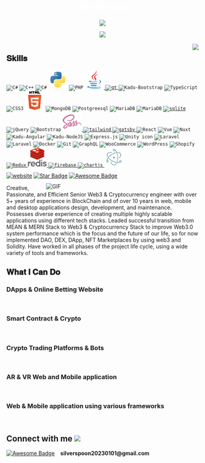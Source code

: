 <div align="center" style="position: relative;">
  <img align="center" src="https://i.ibb.co/tPkH8gZ/1-zl-FMs-WDXeqv8-JEUJv-Z7w.jpg" style = "width: -webkit-fill-available;"/>
  <h1 style="position: absolute; color: white; bottom: 15px; transform: translate(-50%, 0); left: 50%">Senior web and mobile && blockchain developer</h1>
</div>
<p align="center">
  <a href="https://github.com/smartdevcode"><img src="https://readme-typing-svg.herokuapp.com/?lines=Creative,%20Passionate%20and%20Efficient%20Senior%20blockchain%20Engineer;5+%2B%20years%20of%20hands-on%20experience;10+%2B%20years%20of%20web%20developing%20experience;&center=true&width=800&height=45"></a>
</p>
<img align="right" src="https://visitor-badge.laobi.icu/badge?page_id=justin424.justin424" />
<h1 align="center"></h1>

<h2 font-weight="bold">𝐒𝐤𝐢𝐥𝐥𝐬</h2>
  <div>
     <div align="left">
      <code><img alt="C#" height="50" width="50" src="https://img.icons8.com/color/2x/c-programming.png"></code>
      <code><img  alt="C++" height="50" width="50" src="https://img.icons8.com/color/2x/c-plus-plus-logo.png"></code>
      <code><img  alt="C#" height="50" width="50" src="https://img.icons8.com/color/2x/c-sharp-logo.png"></code>
      <code><img alt="Python" height="50" width="50" src="https://raw.githubusercontent.com/devicons/devicon/master/icons/python/python-original.svg"/></code>
      <code><img  alt="PHP" height="50" width="50" src="https://profilinator.rishav.dev/skills-assets/php-original.svg"/></code>
      <a href="https://www.java.com" target="_blank"> 
        <code><img  alt="java" width="50" height="50" src="https://raw.githubusercontent.com/devicons/devicon/master/icons/java/java-original.svg"/></code>
      </a> 
      <a href="https://www.qt.io/" target="_blank">
        <code><img  alt="qt" width="50" height="50" src="https://upload.wikimedia.org/wikipedia/commons/0/0b/Qt_logo_2016.svg"/></code>
      </a>
      <code><img alt="Kadu-Bootstrap" height="50" width="50" src="https://img.icons8.com/color/2x/javascript.png"/></code>
      <code><img alt="TypeScript" height="50" width="50" src="https://img.icons8.com/color/2x/typescript.png"></code>
      <code><img alt="CSS3" height="50" width="50" src="https://img.icons8.com/color/2x/css3.png"/></code>
      <code><img alt="html5" width="50" height="50" src="https://raw.githubusercontent.com/devicons/devicon/master/icons/html5/html5-original-wordmark.svg"/></code>
      <code><img alt="MongoDB" height="50" width="50" src="https://img.icons8.com/color/2x/mongodb.png"/></code>
      <code><img alt="Postgreesql" height="50" width="50" src="https://img.icons8.com/color/2x/postgreesql.png"/></code>
      <code><img alt="MariaDB" height="50" width="50" src="https://img.icons8.com/fluency/2x/maria-db.png"/></code>
      <code><img alt="MariaDB" height="50" width="50" src="https://img.icons8.com/color/2x/mysql-logo.png"/></code>
       <a href="https://www.sqlite.org/" target="_blank">
         <code><img alt="sqlite" width="50" height="50" src="https://www.vectorlogo.zone/logos/sqlite/sqlite-icon.svg" /></code>
      </a>
      <code><img  alt="jQuery" height="50" width="50" src="https://img.icons8.com/external-tal-revivo-tritone-tal-revivo/344/external-jquery-is-a-javascript-library-designed-to-simplify-html-logo-tritone-tal-revivo.png" /></code>
      <code><img alt="Bootstrap" height="50" width="50" src="https://img.icons8.com/color/2x/bootstrap.png" /></code>
      <a href="https://sass-lang.com" target="_blank"> 
         <code><img  alt="sass" width="50" height="50" src="https://raw.githubusercontent.com/devicons/devicon/master/icons/sass/sass-original.svg"/></code>
      </a>
      <a href="https://tailwindcss.com/" target="_blank"> 
        <code><img alt="tailwind" width="50" height="50" src="https://www.vectorlogo.zone/logos/tailwindcss/tailwindcss-icon.svg"/></code>
      </a>
      <a href="https://www.gatsbyjs.com/" target="_blank">
        <code><img alt="gatsby" width="50" height="50" src="https://www.vectorlogo.zone/logos/gatsbyjs/gatsbyjs-icon.svg"/></code>
      </a> 
      <code><img alt="React" height="50"  width="50" src="https://profilinator.rishav.dev/skills-assets/react-original-wordmark.svg" /></code>
      <code><img alt="Vue" height="50" width="50" src="https://img.icons8.com/color/2x/vue-js.png" /></code>
      <code><img alt="Nuxt" height="50" width="50" src="https://img.icons8.com/external-tal-revivo-color-tal-revivo/2x/external-nuxt-js-a-free-and-open-source-web-application-framework-logo-color-tal-revivo.png" /></code>
      <code><img alt="Kadu-Angular" height="50" width="50" src="https://img.icons8.com/color/2x/angularjs.png" /></code>
      <code><img alt="Kadu-NodeJS" height="50" width="50" src="https://cdn.jsdelivr.net/gh/devicons/devicon/icons/nodejs/nodejs-original.svg" /></code>
      <code><img alt="Express.js" height="50" width="50" src="https://profilinator.rishav.dev/skills-assets/express-original-wordmark.svg" /></code>
      <code><img alt="Unity icon" height="50" width="50" src="https://img.icons8.com/color/2x/django.png" /></code>
      <code><img alt="Laravel" height="50" width="50" src="https://img.icons8.com/fluency/2x/laravel.png" /></code>
      <code><img alt="Laravel" height="50" width="50" src="https://img.icons8.com/external-tal-revivo-color-tal-revivo/2x/external-codeigniter-is-an-open-source-software-rapid-development-web-framework-logo-color-tal-revivo.png" /></code>
      <code><img  alt="Docker" height="50" width="50" src="https://profilinator.rishav.dev/skills-assets/docker-original-wordmark.svg" /></code>
      <code><img alt="Git" height="50"  width="50" src="https://profilinator.rishav.dev/skills-assets/git-scm-icon.svg" /></code>
      <code><img alt="GraphQL" height="50"  width="50"  src="https://profilinator.rishav.dev/skills-assets/graphql.png" /></code>
      <code><img alt="WooCommerce" height="50" width="50"  src="https://profilinator.rishav.dev/skills-assets/woocommerce.png" /></code>
      <code><img alt="WordPress" height="50"  width="50"  src="https://profilinator.rishav.dev/skills-assets/wordpress.png" /></code>
      <code><img alt="Shopify" height="50"  width="50"  src="https://github.com/yurri-yeskov/yurri-yeskov/blob/main/shopify-icon.png"/></code>
      <a href="https://redux.js.org" target="_blank">
        <code><img alt="Redux" height="50" width="50"  src="https://profilinator.rishav.dev/skills-assets/redux-original.svg"  /></code>
      </a>
      <a href="https://redis.io" target="_blank">
        <code><img alt="redis" width="50" height="50" src="https://raw.githubusercontent.com/devicons/devicon/master/icons/redis/redis-original-wordmark.svg"/></code>
      </a>
       <a href="https://firebase.google.com/" target="_blank"> 
         <code><img src="https://www.vectorlogo.zone/logos/firebase/firebase-icon.svg" alt="firebase" width="50" height="50"/></code>
      </a>
      <a href="https://www.chartjs.org" target="_blank"> 
        <code><img alt="chartjs" width="50" height="50" src="https://www.chartjs.org/media/logo-title.svg"/></code>
      </a> 
      <a href="https://www.electronjs.org" target="_blank"> 
        <code><img alt="electron" width="50" height="50" src="https://raw.githubusercontent.com/devicons/devicon/master/icons/electron/electron-original.svg"/></code>
      </a>
    </div>
  </div>
<div style="margin: 10px 0px; border-bottom: solid 1px white;">
  <a href="https://github.com/smartdevcode"><img src="https://img.shields.io/static/v1?label=&labelColor=505050&message=findwork&color=%230076D6&style=flat&logo=google-chrome&logoColor=%230076D6" alt="website"/></a>
  <a href="https://github.com/smartdevcode"><img src="https://img.shields.io/static/v1?label=%F0%9F%8C%9F&message=If%20Useful&style=style=flat&color=BC4E99" alt="Star Badge"/></a>
  <a href="https://github.com/smartdevcode"><img src="https://cdn.rawgit.com/sindresorhus/awesome/d7305f38d29fed78fa85652e3a63e154dd8e8829/media/badge.svg" alt="Awesome Badge"/></a>
</div>
<img align="right" alt="GIF" src="https://user-images.githubusercontent.com/99034743/159381479-da89d532-bab2-4e1c-b427-a8bf281dcb2f.gif" width="400" />
  <p>

 Creative, Passionate, and Efficient Senior Web3 & Cryptocurrency engineer with over 5+ years of experience in BlockChain and of over 10 years in web, mobile and desktop applications design, development, and maintenance. Possesses diverse experience of creating multiple highly scalable applications using different tech stacks. Leaded successful transition from MEAN & MERN Stack to Web3 & Cryptocurrency Stack to improve Web3.0 system performance which is the focus and the future of our life, so for now implemented DAO, DEX, DApp, NFT Marketplaces by using web3 and Solidity. 
Have worked in all phases of the project life cycle, using a wide variety of tools and frameworks.
</p>

## 𝐖𝐡𝐚𝐭 𝐈 𝐂𝐚𝐧 𝐃𝐨
 
### DApps & Online Betting Website
<br />

### Smart Contract & Crypto
<br />

### Crypto Trading Platforms & Bots
<br />

### AR & VR Web and Mobile application
<br />

### Web & Mobile application using various frameworks
<br />

<h2> Connect with me <img src='https://raw.githubusercontent.com/ShahriarShafin/ShahriarShafin/main/Assets/handshake.gif' width="100px"> </h2>

<div style="display: flex; justify-content: space-between;">
  <div>
    <div style="display: flex; align-items: center;">
      <a href="mailto:silverspoon20230101@gmail.com"><img src="https://img.shields.io/badge/Gmail-D14836?style=for-the-badge&logo=gmail&logoColor=white" alt="Awesome Badge"/></a><b style="margin-left: 15px;">silverspoon20230101@gmail.com</b>
    </div>
  </div>
<div>
